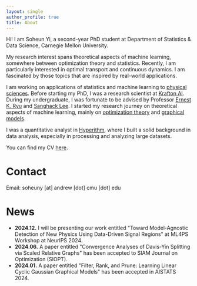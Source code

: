 ```yaml
---
layout: single
author_profile: true
title: About
---
```

Hi! I am Soheun Yi, a second-year PhD student at Department of Statistics & Data Science, Carnegie Mellon University.

My research interest spans theoretical aspects of machine learning, somewhere between optimization theory and statistics.
Recently, I am particularly interested in optimal transport and continuous dynamics.
I am fascinated by those topics that are inspired by real-world applications.

I am working on applications of statistics and machine learning to [physical sciences][yialisonkuusela2024ml4ps].
Before starting my PhD, I was a research scientist at [Krafton AI][kraftonai].
During my undergraduate, I was fortunate to be advised by Professor [Ernest K. Ryu][Ryu] and [Sanghack Lee][Lee].
I started my research journey on theoretical aspects of machine learning, mainly on [optimization theory][yileeryu2024siopt] and [graphical models][yilee2024aistats].

I was a quantitative analyst in [Hyperithm][hyperithm], where I built a solid background in data analysis, especially in processing and analyzing large datasets. 

You can find my CV [here](../assets/soheunyi_cv.pdf). 

# Contact
Email: soheuny [at] andrew [dot] cmu [dot] edu

# News

- **2024.12.** I will be presenting our work entitled "Toward Model-Agnostic Detection of New Physics Using Data-Driven Signal Regions" at ML4PS Workshop at NeurIPS 2024.
- **2024.06.** A paper entitled "Convergence Analyses of Davis-Yin Splitting via Scaled Relative Graphs" has been accepted to SIAM Journal on Optimization (SIOPT).
- **2024.01.** A paper entitled "Filter, Rank, and Prune: Learning Linear Cyclic Gaussian Graphical Models" has been accepted in AISTATS 2024. 

[Ryu]: https://ernestryu.com/
[Lee]: https://www.sanghacklee.me/
[linkedin]: https://www.linkedin.com/in/soheun-yi-b7a923210/
[twitter]: https://twitter.com/isoheun
[hyperithm]: https://hyperithm.com/
[yilee2024aistats]: https://proceedings.mlr.press/v238/yi24a.html
[yileeryu2024siopt]: https://arxiv.org/abs/2207.04015
[yialisonkuusela2024ml4ps]: https://arxiv.org/abs/2409.06960
[kraftonai]: https://www.krafton.ai/en/